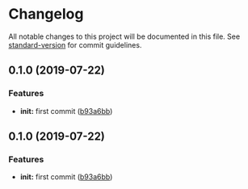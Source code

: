 # Changelog

All notable changes to this project will be documented in this file. See [standard-version](https://github.com/conventional-changelog/standard-version) for commit guidelines.

## 0.1.0 (2019-07-22)


### Features

* **init:** first commit ([b93a6bb](https://github.com/m-templates/template/commit/b93a6bb))



## 0.1.0 (2019-07-22)


### Features

* **init:** first commit ([b93a6bb](https://github.com/m-templates/template/commit/b93a6bb))

